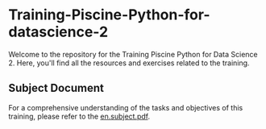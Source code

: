 # Training-Piscine-Python-for-datascience-2

Welcome to the repository for the Training Piscine Python for Data Science 2. Here, you'll find all the resources and exercises related to the training.

## Subject Document

For a comprehensive understanding of the tasks and objectives of this training, please refer to the [en.subject.pdf](./en.subject.pdf).
